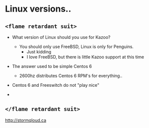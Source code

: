 # Linux versions..

## ```<flame retardant suit>```

* What version of Linux should you use for Kazoo?
  * You should only use FreeBSD, Linux is only for Penguins.
    * Just kidding
    * I love FreeBSD, but there is little Kazoo support at this time

* The answer used to be simple Centos 6
  * 2600hz distributes Centos 6 RPM's for everything..

* Centos 6 and Freeswitch do not "play nice"
* 

## ```</flame retardant suit>```

http://stormqloud.ca
